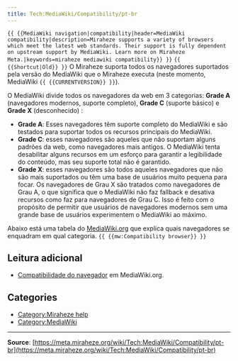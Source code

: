 ```yaml
---
title: Tech:MediaWiki/Compatibility/pt-br
---
```


 `{{ {{MediaWiki navigation|compatibility|header=MediaWiki compatibility|description=Miraheze supports a variety of browsers which meet the latest web standards. Their support is fully dependent on upstream support by MediaWiki. Learn more on Miraheze Meta.|keywords=miraheze mediawiki compatibility}} }}` `{{ {{Shortcut|Old}} }}`
O Miraheze suporta todos os navegadores suportados pela versão do MediaWiki que o Miraheze executa (neste momento, MediaWiki `{{ {{CURRENTVERSION}} }}`).

O MediaWiki divide todos os navegadores da web em 3 categorias: **Grade A** (navegadores modernos, suporte completo), **Grade C** (suporte básico) e **Grade X** (desconhecido) :

* **Grade A**: Esses navegadores têm suporte completo do MediaWiki e são testados para suportar todos os recursos principais do MediaWiki.
* **Grade C**: esses navegadores são aqueles que não suportam alguns padrões da web, como navegadores mais antigos. O MediaWiki tenta desabilitar alguns recursos em um esforço para garantir a legibilidade do conteúdo, mas seu suporte total não é garantido.
* **Grade X**: esses navegadores são todos aqueles navegadores que não são mais suportados ou têm uma base de usuários muito pequena para focar. Os navegadores de Grau X são tratados como navegadores de Grau A, o que significa que o MediaWiki não faz fallback e desativa recursos como faz para navegadores de Grau C. Isso é feito com o propósito de permitir que usuários de navegadores modernos sem uma grande base de usuários experimentem o MediaWiki ao máximo.

Abaixo está uma tabela do [MediaWiki.org](https://meta.miraheze.org/wiki/mw:) que explica quais navegadores se enquadram em qual categoria. `{{ {{mw:Compatibility browser}} }}`

## Leitura adicional 

* [Compatibilidade do navegador](https://meta.miraheze.org/wiki/mw:Compatibility#Browsers) em MediaWiki.org.

## Categories

* [Category:Miraheze help](https://meta.miraheze.org/wiki/Category:Miraheze_help)
* [Category:MediaWiki](https://meta.miraheze.org/wiki/Category:MediaWiki)

----
**Source**: [https://meta.miraheze.org/wiki/Tech:MediaWiki/Compatibility/pt-br](https://meta.miraheze.org/wiki/Tech:MediaWiki/Compatibility/pt-br)